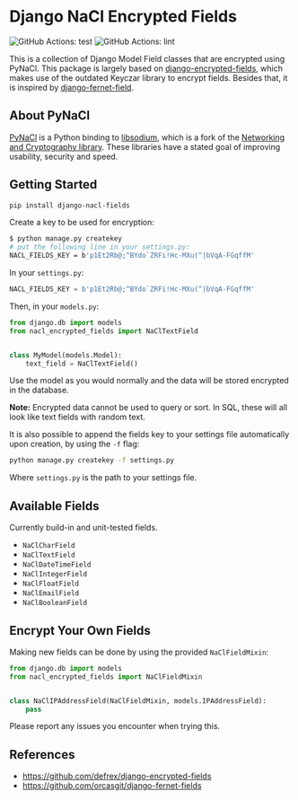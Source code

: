 # Django NaCl Encrypted Fields

![GitHub Actions: test](https://github.com/warpnet/django-nacl-fields/workflows/test/badge.svg)
![GitHub Actions: lint](https://github.com/warpnet/django-nacl-fields/workflows/lint/badge.svg)

This is a collection of Django Model Field classes that are encrypted using PyNaCl. This package is largely based on [django-encrypted-fields](https://github.com/defrex/django-encrypted-fields), which makes use of the outdated Keyczar library to encrypt fields. Besides that, it is inspired by [django-fernet-field](https://github.com/orcasgit/django-fernet-fields).


## About PyNaCl

[PyNaCl](https://github.com/pyca/pynacl) is a Python binding to [libsodium](https://github.com/jedisct1/libsodium), which is a fork of the [Networking and Cryptography library](https://nacl.cr.yp.to). These libraries have a stated goal of improving usability, security and speed.


## Getting Started

```sh
pip install django-nacl-fields
```

Create a key to be used for encryption:
```sh
$ python manage.py createkey
# put the following line in your settings.py:
NACL_FIELDS_KEY = b'p1Et2Rb@;^BYdo`ZRFi!Hc-MXu(^|bVqA-FGqffM'
```

In your `settings.py`:
```python
NACL_FIELDS_KEY = b'p1Et2Rb@;^BYdo`ZRFi!Hc-MXu(^|bVqA-FGqffM'
```

Then, in your `models.py`:
```python
from django.db import models
from nacl_encrypted_fields import NaClTextField


class MyModel(models.Model):
    text_field = NaClTextField()
```

Use the model as you would normally and the data will be stored encrypted in the database.

**Note:** Encrypted data cannot be used to query or sort. In SQL, these will all look like text fields with random text.

It is also possible to append the fields key to your settings file automatically upon creation, by using the `-f` flag:
```sh
python manage.py createkey -f settings.py
```

Where `settings.py` is the path to your settings file.


## Available Fields

Currently build-in and unit-tested fields.

- `NaClCharField`
- `NaClTextField`
- `NaClDateTimeField`
- `NaClIntegerField`
- `NaClFloatField`
- `NaClEmailField`
- `NaClBooleanField`


## Encrypt Your Own Fields

Making new fields can be done by using the provided `NaClFieldMixin`:
```python
from django.db import models
from nacl_encrypted_fields import NaClFieldMixin


class NaClIPAddressField(NaClFieldMixin, models.IPAddressField):
    pass
```

Please report any issues you encounter when trying this.

## References

- <https://github.com/defrex/django-encrypted-fields>
- <https://github.com/orcasgit/django-fernet-fields>
